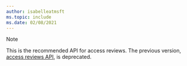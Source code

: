 ```yaml
---
author: isabelleatmsft
ms.topic: include
ms.date: 02/08/2021
---
```


<!-- markdownlint-disable MD041-->

>[!NOTE]
>This is the recommended API for access reviews. The previous version, [access reviews API](/graph/api/resources/accessreviews-root?view=graph-rest-beta&preserve-view=true), is deprecated.
